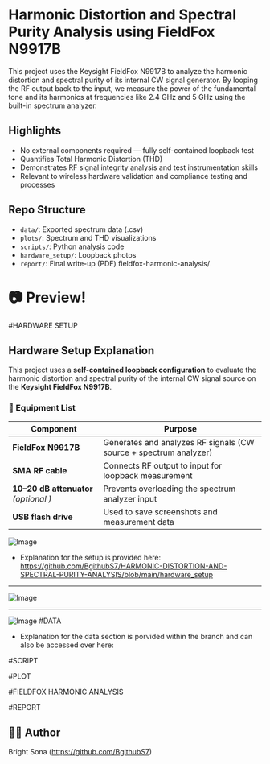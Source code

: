 # Harmonic Distortion and Spectral Purity Analysis using FieldFox N9917B

This project uses the Keysight FieldFox N9917B to analyze the harmonic distortion and spectral purity of its internal CW signal generator. By looping the RF output back to the input, we measure the power of the fundamental tone and its harmonics at frequencies like 2.4 GHz and 5 GHz using the built-in spectrum analyzer.

## Highlights
- No external components required — fully self-contained loopback test
- Quantifies Total Harmonic Distortion (THD)
- Demonstrates RF signal integrity analysis and test instrumentation skills
- Relevant to wireless hardware validation and compliance testing and processes 

## Repo Structure
- `data/`: Exported spectrum data (.csv)
- `plots/`: Spectrum and THD visualizations
- `scripts/`: Python analysis code
- `hardware_setup/`: Loopback photos
- `report/`: Final write-up (PDF)
  fieldfox-harmonic-analysis/

# 📷 Preview!
#HARDWARE SETUP
## Hardware Setup Explanation

This project uses a **self-contained loopback configuration** to evaluate the harmonic distortion and spectral purity of the internal CW signal source on the **Keysight FieldFox N9917B**.

### 🧰 Equipment List
| Component              | Purpose                                                               |
|------------------------|-----------------------------------------------------------------------|
| **FieldFox N9917B**    | Generates and analyzes RF signals (CW source + spectrum analyzer)     |
| **SMA RF cable**       | Connects RF output to input for loopback measurement                  |
| **10–20 dB attenuator** *(optional )* | Prevents overloading the spectrum analyzer input |
| **USB flash drive**    | Used to save screenshots and measurement data                         |


![Image](https://github.com/user-attachments/assets/3d07e7c2-4ecc-4a60-bf71-39a0612ec059)

- Explanation for the setup is provided here: https://github.com/BgithubS7/HARMONIC-DISTORTION-AND-SPECTRAL-PURITY-ANALYSIS/blob/main/hardware_setup
---

  ![Image](https://github.com/user-attachments/assets/2f3e78c7-dca2-4e1d-8733-ac867128fa02)

  ---

![Image](https://github.com/user-attachments/assets/2a817841-5a76-435a-a65b-09a83c678b6e)
#DATA
- Explanation for the data section is porvided within the branch and can also be accessed over here: 


#SCRIPT


#PLOT


#FIELDFOX HARMONIC ANALYSIS


#REPORT


## 🙋‍♂️ Author
Bright Sona (https://github.com/BgithubS7)

